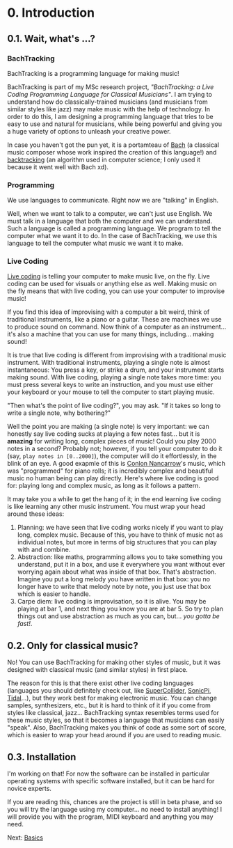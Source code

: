 # 0. Introduction

## 0.1. Wait, what's ...?

### BachTracking

BachTracking is a programming language for making music!

BachTracking is part of my MSc research project, _"BachTracking: a Live Coding Programming Language for Classical Musicians"_. I am trying to understand how do classically-trained musicians (and musicians from similar styles like jazz) may make music with the help of technology. In order to do this, I am designing a programming language that tries to be easy to use and natural for musicians, while being powerful and giving you a huge variety of options to unleash your creative power.

In case you haven't got the pun yet, it is a portamteau of [Bach](https://en.wikipedia.org/wiki/Johann_Sebastian_Bach) (a classical music composer whose work inspired the creation of this language!) and [backtracking](https://en.wikipedia.org/wiki/Backtracking) (an algorithm used in computer science; I only used it because it went well with Bach xd).

### Programming

We use languages to communicate. Right now we are "talking" in English.

Well, when we want to talk to a computer, we can't just use English. We must talk in a language that both the computer and we can understand. Such a language is called a programming language. We program to tell the computer what we want it to do. In the case of BachTracking, we use this language to tell the computer what music we want it to make.

### Live Coding

[Live coding](https://en.wikipedia.org/wiki/Live_coding) is telling your computer to make music live, on the fly. Live coding can be used for visuals or anything else as well. Making music on the fly means that with live coding, you can use your computer to improvise music!

If you find this idea of improvising with a computer a bit weird, think of traditional instruments, like a piano or a guitar. These are machines we use to produce sound on command. Now think of a computer as an instrument... it's also a machine that you can use for many things, including... making sound!

It is true that live coding is different from improvising with a traditional music instrument. With traditional instruments, playing a single note is almost instantaneous: You press a key, or strike a drum, and your instrument starts making sound. With live coding, playing a single note takes more time: you must press several keys to write an instruction, and you must use either your keyboard or your mouse to tell the computer to start playing music.

"Then what's the point of live coding?", you may ask. "If it takes so long to write a single note, why bothering?"

Well the point you are making (a single note) is very important: we can honestly say live coding sucks at playing a few notes fast... but it is **amazing** for writing long, complex pieces of music! Could you play 2000 notes in a second? Probably not; however, if you tell your computer to do it (say, `play notes in [0..2000]`), the computer will do it effortlessly, in the blink of an eye. A good exapmle of this is [Conlon Nancarrow](https://youtu.be/g0gNoELvpPo?t=264)'s music, which was "programmed" for piano rolls; it is incredibly complex and beautiful music no human being can play directly. Here's where live coding is good for: playing long and complex music, as long as it follows a pattern.

It may take you a while to get the hang of it; in the end learning live coding is like learning any other music instrument. You must wrap your head around these ideas:
1. Planning: we have seen that live coding works nicely if you want to play long, complex music. Because of this, you have to think of music not as individual notes, but more in terms of big structures that you can play with and combine.
2. Abstraction: like maths, programming allows you to take something you understand, put it in a box, and use it everywhere you want without ever worrying again about what was inside of that box. That's abstraction. Imagine you put a long melody you have written in that box: you no longer have to write that melody note by note, you just use that box which is easier to handle.
3. Carpe diem: live coding is improvisation, so it is alive. You may be playing at bar 1, and next thing you know you are at bar 5. So try to plan things out and use abstraction as much as you can, but... _you gotta be fast!_.

## 0.2. Only for classical music?

No! You can use BachTracking for making other styles of music, but it was designed with classical music (and similar styles) in first place.

The reason for this is that there exist other live coding languages (languages you should definitely check out, like [SuperCollider](https://supercollider.github.io), [SonicPi](https://sonic-pi.net), [Tidal](https://tidalcycles.org/index.php/Welcome)...), but they work best for making electronic music. You can change samples, synthesizers, etc., but it is hard to think of it if you come from styles like classical, jazz... BachTracking syntax resembles terms used for these music styles, so that it becomes a language that musicians can easily "speak". Also, BachTracking makes you think of code as some sort of score, which is easier to wrap your head around if you are used to reading music.

## 0.3. Installation

I'm working on that! For now the software can be installed in particular operating systems with specific software installed, but it can be hard for novice experts.

If you are reading this, chances are the project is still in beta phase, and so you will try the language using my computer... no need to install anything! I will provide you with the program, MIDI keyboard and anything you may need.


Next: [Basics](./01-basics.md)
